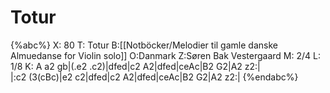 # Totur

{%abc%}
X: 80
T: Totur
B:[[Notböcker/Melodier til gamle danske Almuedanse for Violin solo]]
O:Danmark
Z:Søren Bak Vestergaard
M: 2/4
L: 1/8
K: A
a2 gb|(.e2 .c2)|dfed|c2 A2|dfed|ceAc|B2 G2|A2 z2:|\
|:c2 (3(cBc)|e2 c2|dfed|c2 A2|dfed|ceAc|B2 G2|A2 z2:|
{%endabc%}

